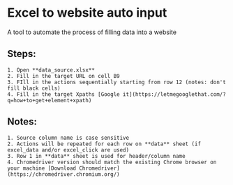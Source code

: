 # Excel to website auto input
A tool to automate the process of filling data into a website

## Steps:
    1. Open **data_source.xlsx**
    2. Fill in the target URL on cell B9
    3. FIll in the actions sequentially starting from row 12 (notes: don't fill black cells)
    4. Fill in the target Xpaths [Google it](https://letmegooglethat.com/?q=how+to+get+element+xpath)

## Notes:
    1. Source column name is case sensitive
    2. Actions will be repeated for each row on **data** sheet (if excel_data and/or excel_click are used)
    3. Row 1 in **data** sheet is used for header/column name
    4. Chromedriver version should match the existing Chrome browser on your machine [Download Chromedriver](https://chromedriver.chromium.org/)
